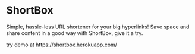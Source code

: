 # ShortBox
Simple, hassle-less URL shortener for your big hyperlinks! Save space and share content in a good way with ShortBox, give it a try.

try demo at https://shortbox.herokuapp.com/

